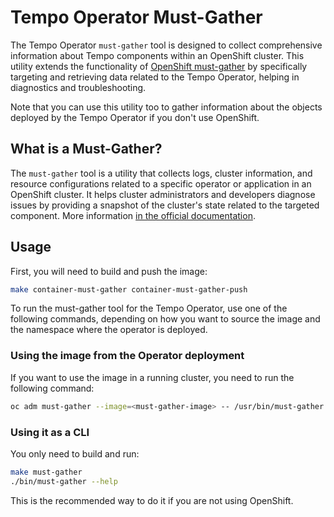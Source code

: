 # Tempo Operator Must-Gather

The Tempo Operator `must-gather` tool is designed to collect comprehensive information about Tempo components within an OpenShift cluster. This utility extends the functionality of [OpenShift must-gather](https://github.com/openshift/must-gather) by specifically targeting and retrieving data related to the Tempo Operator, helping in diagnostics and troubleshooting.

Note that you can use this utility too to gather information about the objects deployed by the Tempo Operator if you don't use OpenShift.

## What is a Must-Gather?

The `must-gather` tool is a utility that collects logs, cluster information, and resource configurations related to a specific operator or application in an OpenShift cluster. It helps cluster administrators and developers diagnose issues by providing a snapshot of the cluster's state related to the targeted component. More information [in the official documentation](https://docs.openshift.com/container-platform/4.16/support/gathering-cluster-data.html).

## Usage

First, you will need to build and push the image:
```sh
make container-must-gather container-must-gather-push
```

To run the must-gather tool for the Tempo Operator, use one of the following commands, depending on how you want to source the image and the namespace where the operator is deployed.

### Using the image from the Operator deployment

If you want to use the image in a running cluster, you need to run the following command:

```sh
oc adm must-gather --image=<must-gather-image> -- /usr/bin/must-gather --operator-namespace tempo-operator-system
```

### Using it as a CLI

You only need to build and run:
```sh
make must-gather
./bin/must-gather --help
```

This is the recommended way to do it if you are not using OpenShift.